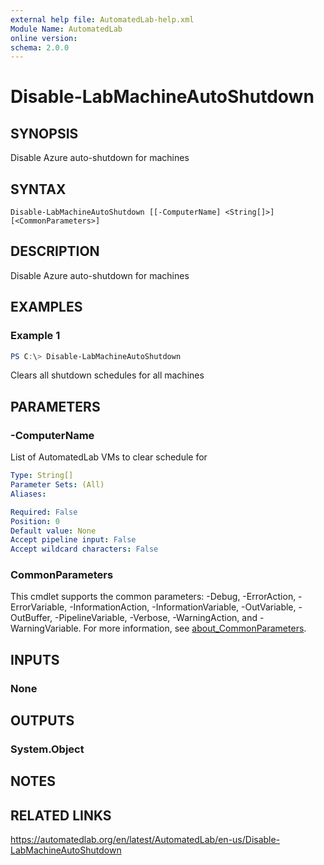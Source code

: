 ```yaml
---
external help file: AutomatedLab-help.xml
Module Name: AutomatedLab
online version:
schema: 2.0.0
---
```


# Disable-LabMachineAutoShutdown

## SYNOPSIS
Disable Azure auto-shutdown for machines

## SYNTAX

```
Disable-LabMachineAutoShutdown [[-ComputerName] <String[]>] [<CommonParameters>]
```

## DESCRIPTION
Disable Azure auto-shutdown for machines

## EXAMPLES

### Example 1
```powershell
PS C:\> Disable-LabMachineAutoShutdown
```

Clears all shutdown schedules for all machines

## PARAMETERS

### -ComputerName
List of AutomatedLab VMs to clear schedule for

```yaml
Type: String[]
Parameter Sets: (All)
Aliases:

Required: False
Position: 0
Default value: None
Accept pipeline input: False
Accept wildcard characters: False
```

### CommonParameters
This cmdlet supports the common parameters: -Debug, -ErrorAction, -ErrorVariable, -InformationAction, -InformationVariable, -OutVariable, -OutBuffer, -PipelineVariable, -Verbose, -WarningAction, and -WarningVariable. For more information, see [about_CommonParameters](http://go.microsoft.com/fwlink/?LinkID=113216).

## INPUTS

### None
## OUTPUTS

### System.Object
## NOTES

## RELATED LINKS
https://automatedlab.org/en/latest/AutomatedLab/en-us/Disable-LabMachineAutoShutdown
